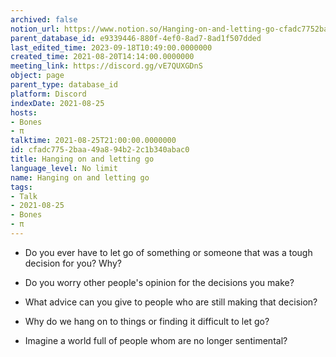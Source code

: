 ```yaml
---
archived: false
notion_url: https://www.notion.so/Hanging-on-and-letting-go-cfadc7752baa49a894b22c1b340abac0
parent_database_id: e9339446-880f-4ef0-8ad7-8ad1f507dded
last_edited_time: 2023-09-18T10:49:00.0000000
created_time: 2021-08-20T14:14:00.0000000
meeting_link: https://discord.gg/vE7QUXGDnS
object: page
parent_type: database_id
platform: Discord
indexDate: 2021-08-25
hosts:
- Bones
- π
talktime: 2021-08-25T21:00:00.0000000
id: cfadc775-2baa-49a8-94b2-2c1b340abac0
title: Hanging on and letting go
language_level: No limit
name: Hanging on and letting go
tags:
- Talk
- 2021-08-25
- Bones
- π
---
```


   - Do you ever have to let go of something or someone that was a tough decision for you? Why?



   - Do you worry other people's opinion for the decisions you make?
   - What advice can you give to people who are still making that decision?
   - Why do we hang on to things or finding it difficult to let go?
   - Imagine a world full of people whom are no longer sentimental?









